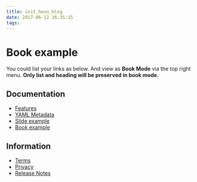 ```yaml
---
title: init_hexo_blog
date: 2017-06-12 16:35:15
tags:
---
```

Book example
===

You could list your links as below.
And view as **Book Mode** <i class="fa fa-book"></i> via the top right menu.
**Only list and heading will be preserved in book mode.**

Documentation
---
- [Features](/features)
- [YAML Metadata](/yaml-metadata)
- [Slide example](/slide-example)
- [Book example](/book-example)

Information
---
- [Terms](/s/terms)
- [Privacy](/s/privacy)
- [Release Notes](/s/release-notes)
